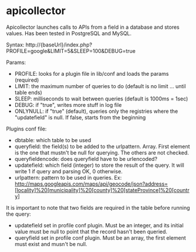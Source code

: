 apicollector
============

Apicollector launches calls to APIs from a field in a database and stores values. Has been tested in PostgreSQL and MySQL.

Syntax: http://{baseUrl}/index.php?PROFILE=google&LIMIT=5&SLEEP=100&DEBUG=true

Params:
* PROFILE: looks for a plugin file in lib/conf and loads the params (required)
* LIMIT: the maximum number of queries to do (default is no limit ... until table ends)
* SLEEP: milliseconds to wait between queries (default is 1000ms = 1sec)
* DEBUG: if "true", writes more stuff in log file
* ONLYNULL: if "true" (default), queries only the registries where the "updatefield" is null. If false, starts from the beginning

Plugins conf file:
* dbtable: which table to be used
* queryfield: the field(s) to be added to the urlpattern. Array. First element is the one that mustn't be null for querying. The others are not checked. 
* queryfieldencode: does queryfield have to be urlencoded?
* updatefield: which field (integer) to store the result of the query. It will write 1 if query and parsing OK, 0 otherwise. 
* urlpattern: pattern to be used in queries. Ex: http://maps.googleapis.com/maps/api/geocode/json?address=[locality]%20[municipality]%20[county]%20[stateProvince]%20[country]

It is important to note that two fields are required in the table before running the query:
* updatefield set in profile conf plugin. Must be an integer, and its initial value must be null to point that the record hasn't been queried.  
* queryfield set in profile conf plugin. Must be an array, the first element must exist and musn't be null.	
